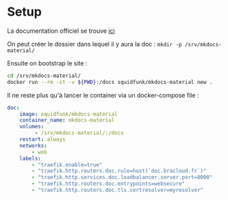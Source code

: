 # Setup

La documentation officiel se trouve [ici](https://squidfunk.github.io/mkdocs-material/getting-started/)

On peut créer le dossier dans lequel il y aura la doc : `mkdir -p /srv/mkdocs-material/`

Ensuite on bootstrap le site :

```bash
cd /srv/mkdocs-material/
docker run --rm -it -v ${PWD}:/docs squidfunk/mkdocs-material new .
```

Il ne reste plus qu'à lancer le container via un docker-compose file :

```yaml title="docker-compose.yml"
doc:
	image: squidfunk/mkdocs-material
	container_name: mkdocs-material
	volumes:
		 - /srv/mkdocs-material/:/docs
	restart: always
	networks:
		- web
	labels:
		- "traefik.enable=true"
		- "traefik.http.routers.doc.rule=host(`doc.bracloud.fr`)"
		- "traefik.http.services.doc.loadbalancer.server.port=8000"
		- "traefik.http.routers.doc.entrypoints=websecure"
		- "traefik.http.routers.doc.tls.certresolver=myresolver"
```
